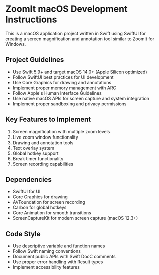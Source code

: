 <!-- Use this file to provide workspace-specific custom instructions to Copilot. For more details, visit https://code.visualstudio.com/docs/copilot/copilot-customization#_use-a-githubcopilotinstructionsmd-file -->

# ZoomIt macOS Development Instructions

This is a macOS application project written in Swift using SwiftUI for creating a screen magnification and annotation tool similar to ZoomIt for Windows.

## Project Guidelines

- Use Swift 5.9+ and target macOS 14.0+ (Apple Silicon optimized)
- Follow SwiftUI best practices for UI development
- Use Core Graphics for drawing and annotations
- Implement proper memory management with ARC
- Follow Apple's Human Interface Guidelines
- Use native macOS APIs for screen capture and system integration
- Implement proper sandboxing and privacy permissions

## Key Features to Implement

1. Screen magnification with multiple zoom levels
2. Live zoom window functionality
3. Drawing and annotation tools
4. Text overlay system
5. Global hotkey support
6. Break timer functionality
7. Screen recording capabilities

## Dependencies

- SwiftUI for UI
- Core Graphics for drawing
- AVFoundation for screen recording
- Carbon for global hotkeys
- Core Animation for smooth transitions
- ScreenCaptureKit for modern screen capture (macOS 12.3+)

## Code Style

- Use descriptive variable and function names
- Follow Swift naming conventions
- Document public APIs with Swift DocC comments
- Use proper error handling with Result types
- Implement accessibility features
